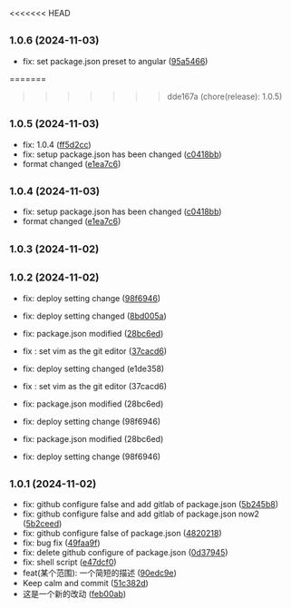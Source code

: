 

<<<<<<< HEAD
## <small>1.0.6 (2024-11-03)</small>

* fix: set package.json preset to angular ([95a5466](https://github.com/Hubery-Lee/changelog/commit/95a5466))

=======
>>>>>>> dde167a (chore(release): 1.0.5)
## <small>1.0.5 (2024-11-03)</small>

* fix: 1.0.4 ([ff5d2cc](https://github.com/Hubery-Lee/changelog/commit/ff5d2cc))
* fix: setup package.json has been changed ([c0418bb](https://github.com/Hubery-Lee/changelog/commit/c0418bb))
* format changed ([e1ea7c6](https://github.com/Hubery-Lee/changelog/commit/e1ea7c6))

## <small>1.0.4 (2024-11-03)</small>

* fix: setup package.json has been changed ([c0418bb](https://github.com/Hubery-Lee/changelog/commit/c0418bb))
* format changed ([e1ea7c6](https://github.com/Hubery-Lee/changelog/commit/e1ea7c6))

## <small>1.0.3 (2024-11-02)</small>

## <small>1.0.2 (2024-11-02)</small>

* fix: deploy setting change ([98f6946](https://github.com/Hubery-Lee/changelog/commit/98f6946))
* fix: deploy setting changed ([8bd005a](https://github.com/Hubery-Lee/changelog/commit/8bd005a))
* fix: package.json modified ([28bc6ed](https://github.com/Hubery-Lee/changelog/commit/28bc6ed))
* fix : set vim as the git editor ([37cacd6](https://github.com/Hubery-Lee/changelog/commit/37cacd6))

* fix: deploy setting changed (e1de358)
* fix : set vim as the git editor (37cacd6)
* fix: package.json modified (28bc6ed)
* fix: deploy setting change (98f6946)

* fix: package.json modified (28bc6ed)
* fix: deploy setting change (98f6946)

## <small>1.0.1 (2024-11-02)</small>

* fix:  github configure false and add gitlab of package.json ([5b245b8](https://github.com/Hubery-Lee/changelog/commit/5b245b8))
* fix:  github configure false and add gitlab of package.json  now2 ([5b2ceed](https://github.com/Hubery-Lee/changelog/commit/5b2ceed))
* fix:  github configure false of package.json ([4820218](https://github.com/Hubery-Lee/changelog/commit/4820218))
* fix: bug fix ([49faa9f](https://github.com/Hubery-Lee/changelog/commit/49faa9f))
* fix: delete github configure of package.json ([0d37945](https://github.com/Hubery-Lee/changelog/commit/0d37945))
* fix: shell script ([e47dcf0](https://github.com/Hubery-Lee/changelog/commit/e47dcf0))
* feat(某个范围): 一个简短的描述 ([90edc9e](https://github.com/Hubery-Lee/changelog/commit/90edc9e))
* Keep calm and commit ([51c382d](https://github.com/Hubery-Lee/changelog/commit/51c382d))
* 这是一个新的改动 ([feb00ab](https://github.com/Hubery-Lee/changelog/commit/feb00ab))
